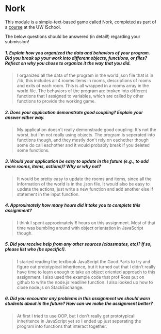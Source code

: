 # Nork

This module is a simple-text-based game called Nork, completed as part of a [course](http://arch-joelross.rhcloud.com/) at the UW ISchool. 

The below questions should be answered (in detail!) regarding your submission!

##### 1. Explain how you organized the _data_ and _behaviors_ of your program. Did you break up your work into different _objects_, _functions_, or _files_? Reflect on why you chose to organize it the way that you did. #####
> I organized all the data of the program in the world.json file that is in /lib, this includes all 4 rooms items in rooms, descriptions of rooms and exits of each room. This is all wrapped in a rooms array in the world file.
The behaviors of the program are broken into different functions that I assigned to variables, which are called by other functions to provide the working game.


##### 2. Does your application demonstrate good *coupling*? Explain your answer either way. #####
> My application doesn't really demonstrade good coupling. It's not the worst, but I'm not really using objects. The program is seperated into functions though, and they mostly don't rely on eachother though some do call eachother and it would probably break if you deleted some functions.


##### 3. Would your application be easy to update in the future (e.g., to add more rooms, items, actions)? Why or why not? #####
> It would be pretty easy to update the rooms and items, since all the information of the world is in the .json file. It would also be easy to update the actions, just write a new function and add another else if statement in the input function. 


##### 4. Approximately how many hours did it take you to complete this assignment? #####
> I think I spent approximately 6 hours on this assignment. Most of that time was bumbling around with object orientation in JavaScript though.


##### 5. Did you receive help from any other sources (classmates, etc)? If so, please list who (be specific!). #####
> I started reading the textbook JavaScript the Good Parts to try and figure out prototypical inheritence, but it turned out that I didn't really have time to learn enough to take an object oriented approach to this assignment. I also used the example code that prof Ross put on github to write the node.js readline function. I also looked up how to close node.js on StackExchange.


##### 6. Did you encounter any problems in this assignment we should warn students about in the future? How can we make the assignment better? #####
> At first I tried to use OOP, but I don't really get prototypical inheritence in JavaScript yet so I ended up just seperating the program into functions that interact together.
